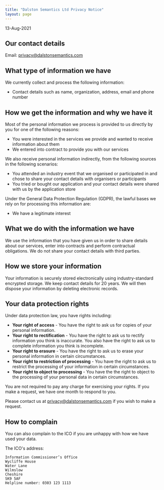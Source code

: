 ```yaml
---
title: "Dalston Semantics Ltd Privacy Notice"
layout: page
---
```


13-Aug-2021

## Our contact details

Email: [privacy@dalstonsemantics.com](mailto:privacy@dalstonsemantics.com)

## What type of information we have

We currently collect and process the following information:
* Contact details such as name, organization, address, email and phone number

## How we get the information and why we have it

Most of the personal information we process is provided to us directly by you for one of the following reasons:
* You were interested in the services we provide and wanted to receive information about them
* We entered into contract to provide you with our services

We also receive personal information indirectly, from the following sources in the following scenarios:
* You attended an industry event that we organised or participated in and chose to share your contact details with organisers or participants
* You tried or bought our application and your contact details were shared with us by the application store

Under the General Data Protection Regulation (GDPR), the lawful bases we rely on for processing this information are:
* We have a legitimate interest

## What we do with the information we have

We use the information that you have given us in order to share details about our services, enter into contracts and perform contractual obligations. We do not share your contact details with third parties.

## How we store your information

Your information is securely stored electronically using industry-standard encrypted storage. We keep contact details for 20 years. We will then dispose your information by deleting electronic records.

## Your data protection rights

Under data protection law, you have rights including:

* **Your right of access** - You have the right to ask us for copies of your personal information. 
* **Your right to rectification** - You have the right to ask us to rectify information you think is inaccurate. You also have the right to ask us to complete information you think is incomplete. 
* **Your right to erasure** - You have the right to ask us to erase your personal information in certain circumstances. 
* **Your right to restriction of processing** - You have the right to ask us to restrict the processing of your information in certain circumstances. 
* **Your right to object to processing** - You have the the right to object to the processing of your personal data in certain circumstances.

You are not required to pay any charge for exercising your rights. If you make a request, we have one month to respond to you.

Please contact us at [privacy@dalstonsemantics.com](mailto:privacy@dalstonsemantics.com) if you wish to make a request.

## How to complain

You can also complain to the ICO if you are unhappy with how we have used your data.

The ICO's address:            

```
Information Commissioner’s Office
Wycliffe House
Water Lane
Wilmslow
Cheshire
SK9 5AF
Helpline number: 0303 123 1113
```